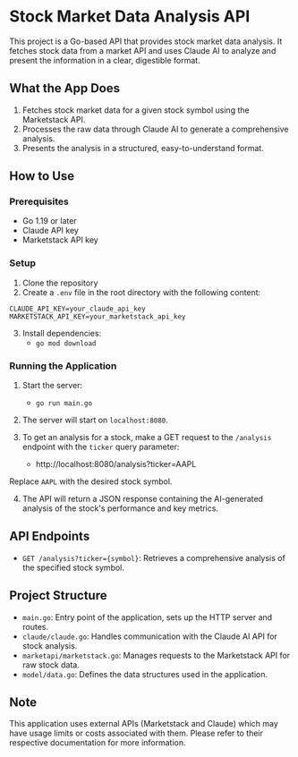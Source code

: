 # Stock Market Data Analysis API

This project is a Go-based API that provides stock market data analysis. It fetches stock data from a market API and uses Claude AI to analyze and present the information in a clear, digestible format.

## What the App Does

1. Fetches stock market data for a given stock symbol using the Marketstack API.
2. Processes the raw data through Claude AI to generate a comprehensive analysis.
3. Presents the analysis in a structured, easy-to-understand format.

## How to Use

### Prerequisites

-   Go 1.19 or later
-   Claude API key
-   Marketstack API key

### Setup

1. Clone the repository
2. Create a `.env` file in the root directory with the following content:

```
CLAUDE_API_KEY=your_claude_api_key
MARKETSTACK_API_KEY=your_marketstack_api_key
```

3. Install dependencies:
    - `go mod download`

### Running the Application

1. Start the server:

    - `go run main.go`

2. The server will start on `localhost:8080`.

3. To get an analysis for a stock, make a GET request to the `/analysis` endpoint with the `ticker` query parameter:
    - http://localhost:8080/analysis?ticker=AAPL

Replace `AAPL` with the desired stock symbol.

4. The API will return a JSON response containing the AI-generated analysis of the stock's performance and key metrics.

## API Endpoints

-   `GET /analysis?ticker={symbol}`: Retrieves a comprehensive analysis of the specified stock symbol.

## Project Structure

-   `main.go`: Entry point of the application, sets up the HTTP server and routes.
-   `claude/claude.go`: Handles communication with the Claude AI API for stock analysis.
-   `marketapi/marketstack.go`: Manages requests to the Marketstack API for raw stock data.
-   `model/data.go`: Defines the data structures used in the application.

## Note

This application uses external APIs (Marketstack and Claude) which may have usage limits or costs associated with them. Please refer to their respective documentation for more information.
